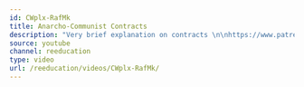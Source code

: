 ```yaml
---
id: CWplx-RafMk
title: Anarcho-Communist Contracts
description: "Very brief explanation on contracts \n\nhttps://www.patreon.com/deadheadanimation\nhttps://www.instagram.com/re_education.official/?hl=en\nhttps://twitter.com/professordarwin\nhttps://discord.gg/2xrc6U4"
source: youtube
channel: reeducation
type: video
url: /reeducation/videos/CWplx-RafMk/
---
```

